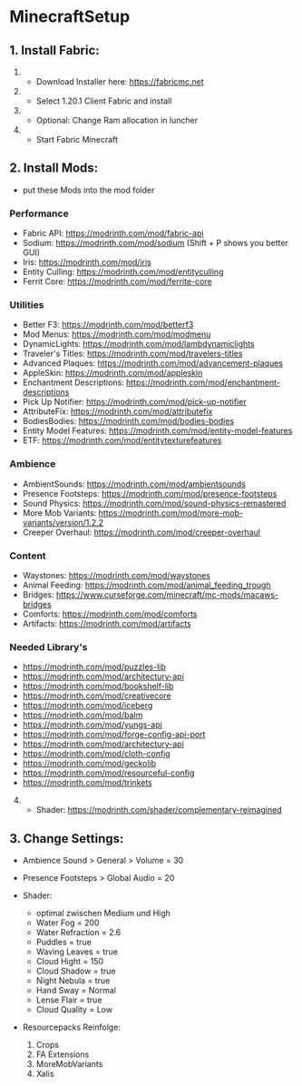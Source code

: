 # MinecraftSetup

## 1. Install Fabric:

1. - Download Installer here: https://fabricmc.net
2. - Select 1.20.1 Client Fabric and install
3. - Optional: Change Ram allocation in luncher
4. - Start Fabric Minecraft

## 2. Install Mods:

- put these Mods into the mod folder

### Performance

- Fabric API: https://modrinth.com/mod/fabric-api
- Sodium: https://modrinth.com/mod/sodium (Shift + P shows you better GUI)
- Iris: https://modrinth.com/mod/iris
- Entity Culling: https://modrinth.com/mod/entityculling
- Ferrit Core: https://modrinth.com/mod/ferrite-core

### Utilities

- Better F3: https://modrinth.com/mod/betterf3
- Mod Menus: https://modrinth.com/mod/modmenu
- DynamicLights: https://modrinth.com/mod/lambdynamiclights
- Traveler's Titles: https://modrinth.com/mod/travelers-titles
- Advanced Plaques: https://modrinth.com/mod/advancement-plaques
- AppleSkin: https://modrinth.com/mod/appleskin
- Enchantment Descriptions: https://modrinth.com/mod/enchantment-descriptions
- Pick Up Notifier: https://modrinth.com/mod/pick-up-notifier
- AttributeFix: https://modrinth.com/mod/attributefix
- BodiesBodies: https://modrinth.com/mod/bodies-bodies
- Entity Model Features: https://modrinth.com/mod/entity-model-features
- ETF: https://modrinth.com/mod/entitytexturefeatures

### Ambience

- AmbientSounds: https://modrinth.com/mod/ambientsounds
- Presence Footsteps: https://modrinth.com/mod/presence-footsteps
- Sound Physics: https://modrinth.com/mod/sound-physics-remastered
- More Mob Variants: https://modrinth.com/mod/more-mob-variants/version/1.2.2
- Creeper Overhaul: https://modrinth.com/mod/creeper-overhaul

### Content

- Waystones: https://modrinth.com/mod/waystones
- Animal Feeding: https://modrinth.com/mod/animal_feeding_trough
- Bridges: https://www.curseforge.com/minecraft/mc-mods/macaws-bridges
- Comforts: https://modrinth.com/mod/comforts
- Artifacts: https://modrinth.com/mod/artifacts

### Needed Library's

- https://modrinth.com/mod/puzzles-lib
- https://modrinth.com/mod/architectury-api
- https://modrinth.com/mod/bookshelf-lib
- https://modrinth.com/mod/creativecore
- https://modrinth.com/mod/iceberg
- https://modrinth.com/mod/balm
- https://modrinth.com/mod/yungs-api
- https://modrinth.com/mod/forge-config-api-port
- https://modrinth.com/mod/architectury-api
- https://modrinth.com/mod/cloth-config
- https://modrinth.com/mod/geckolib
- https://modrinth.com/mod/resourceful-config
- https://modrinth.com/mod/trinkets

4. - Shader: https://modrinth.com/shader/complementary-reimagined

## 3. Change Settings:

- Ambience Sound > General > Volume = 30
- Presence Footsteps > Global Audio = 20

- Shader:

  - optimal zwischen Medium und High
  - Water Fog = 200
  - Water Refraction = 2.6
  - Puddles = true
  - Waving Leaves = true
  - Cloud Hight = 150
  - Cloud Shadow = true
  - Night Nebula = true
  - Hand Sway = Normal
  - Lense Flair = true
  - Cloud Quality = Low

- Resourcepacks Reinfolge:
  1. Crops
  2. FA Extensions
  3. MoreMobVariants
  4. Xalis
